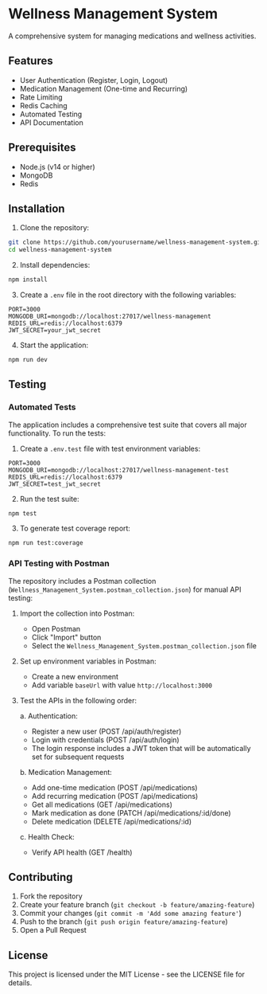 # Wellness Management System

A comprehensive system for managing medications and wellness activities.

## Features

- User Authentication (Register, Login, Logout)
- Medication Management (One-time and Recurring)
- Rate Limiting
- Redis Caching
- Automated Testing
- API Documentation

## Prerequisites

- Node.js (v14 or higher)
- MongoDB
- Redis

## Installation

1. Clone the repository:
```bash
git clone https://github.com/yourusername/wellness-management-system.git
cd wellness-management-system
```

2. Install dependencies:
```bash
npm install
```

3. Create a `.env` file in the root directory with the following variables:
```
PORT=3000
MONGODB_URI=mongodb://localhost:27017/wellness-management
REDIS_URL=redis://localhost:6379
JWT_SECRET=your_jwt_secret
```

4. Start the application:
```bash
npm run dev
```

## Testing

### Automated Tests

The application includes a comprehensive test suite that covers all major functionality. To run the tests:

1. Create a `.env.test` file with test environment variables:
```
PORT=3000
MONGODB_URI=mongodb://localhost:27017/wellness-management-test
REDIS_URL=redis://localhost:6379
JWT_SECRET=test_jwt_secret
```

2. Run the test suite:
```bash
npm test
```

3. To generate test coverage report:
```bash
npm run test:coverage
```

### API Testing with Postman

The repository includes a Postman collection (`Wellness_Management_System.postman_collection.json`) for manual API testing:

1. Import the collection into Postman:
   - Open Postman
   - Click "Import" button
   - Select the `Wellness_Management_System.postman_collection.json` file

2. Set up environment variables in Postman:
   - Create a new environment
   - Add variable `baseUrl` with value `http://localhost:3000`

3. Test the APIs in the following order:

   a. Authentication:
   - Register a new user (POST /api/auth/register)
   - Login with credentials (POST /api/auth/login)
   - The login response includes a JWT token that will be automatically set for subsequent requests

   b. Medication Management:
   - Add one-time medication (POST /api/medications)
   - Add recurring medication (POST /api/medications)
   - Get all medications (GET /api/medications)
   - Mark medication as done (PATCH /api/medications/:id/done)
   - Delete medication (DELETE /api/medications/:id)

   c. Health Check:
   - Verify API health (GET /health)

## Contributing

1. Fork the repository
2. Create your feature branch (`git checkout -b feature/amazing-feature`)
3. Commit your changes (`git commit -m 'Add some amazing feature'`)
4. Push to the branch (`git push origin feature/amazing-feature`)
5. Open a Pull Request

## License

This project is licensed under the MIT License - see the LICENSE file for details. 